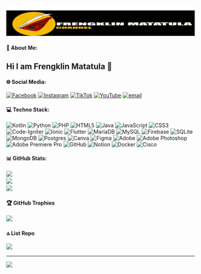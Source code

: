 <!-- ## Hi I am Frengklin Matatula 👋 -->

![FrengklinMatatula](/img/banner.jpg)

<!--
**FrengklinMatatula/FrengklinMatatula** is a ✨ _special_ ✨ repository because its `README.md` (this file) appears on your GitHub profile.

Here are some ideas to get you started:

- 🔭 I’m currently working on ...
- 🌱 I’m currently learning ...
- 👯 I’m looking to collaborate on ...
- 🤔 I’m looking for help with ...
- 💬 Ask me about ...
- 📫 How to reach me: ...
- 😄 Pronouns: ...
- ⚡ Fun fact: ...
-->
<!--
##### SKILL


[![My Skills](https://skillicons.dev/icons?i=js,html,css,php,kotlin,python,)](https://skillicons.dev)

##### SOSIAL MEDIA

<img src="https://img.shields.io/badge/Facebook-1877F2?style=for-the-badge&logo=facebook&logoColor=white" />
<img src="https://img.shields.io/badge/Instagram-E4405F?style=for-the-badge&logo=instagram&logoColor=white" />
<img src="https://img.shields.io/badge/YouTube-FF0000?style=for-the-badge&logo=youtube&logoColor=white" />

##### Github Stats

![Frengklin Matatula GitHub stats](https://github-readme-stats.vercel.app/api?username=FrengklinMatatula&theme=dark&show_icons=true)


 -->

#### 💫 About Me:

## Hi I am Frengklin Matatula 👋

#### 🌐 Social Media:

[![Facebook](https://img.shields.io/badge/Facebook-%231877F2.svg?logo=Facebook&logoColor=white)](https://facebook.com/https://www.facebook.com/rachfrengklin) [![Instagram](https://img.shields.io/badge/Instagram-%23E4405F.svg?logo=Instagram&logoColor=white)](https://instagram.com/https://www.instagram.com/frengklin_matatula/) [![TikTok](https://img.shields.io/badge/TikTok-%23000000.svg?logo=TikTok&logoColor=white)](https://tiktok.com/@https://www.tiktok.com/dosendigital) [![YouTube](https://img.shields.io/badge/YouTube-%23FF0000.svg?logo=YouTube&logoColor=white)](https://youtube.com/@https://www.youtube.com/c/RachFrengklin) [![email](https://img.shields.io/badge/Email-D14836?logo=gmail&logoColor=white)](mailto:rfrengklin@gmail.com)

#### 💻 Techno Stack:

![Kotlin](https://img.shields.io/badge/kotlin-%237F52FF.svg?style=for-the-badge&logo=kotlin&logoColor=white) ![Python](https://img.shields.io/badge/python-3670A0?style=for-the-badge&logo=python&logoColor=ffdd54) ![PHP](https://img.shields.io/badge/php-%23777BB4.svg?style=for-the-badge&logo=php&logoColor=white) ![HTML5](https://img.shields.io/badge/html5-%23E34F26.svg?style=for-the-badge&logo=html5&logoColor=white) ![Java](https://img.shields.io/badge/java-%23ED8B00.svg?style=for-the-badge&logo=openjdk&logoColor=white) ![JavaScript](https://img.shields.io/badge/javascript-%23323330.svg?style=for-the-badge&logo=javascript&logoColor=%23F7DF1E) ![CSS3](https://img.shields.io/badge/css3-%231572B6.svg?style=for-the-badge&logo=css3&logoColor=white) ![Code-Igniter](https://img.shields.io/badge/CodeIgniter-%23EF4223.svg?style=for-the-badge&logo=codeIgniter&logoColor=white) ![Ionic](https://img.shields.io/badge/Ionic-%233880FF.svg?style=for-the-badge&logo=Ionic&logoColor=white) ![Flutter](https://img.shields.io/badge/Flutter-%2302569B.svg?style=for-the-badge&logo=Flutter&logoColor=white) ![MariaDB](https://img.shields.io/badge/MariaDB-003545?style=for-the-badge&logo=mariadb&logoColor=white) ![MySQL](https://img.shields.io/badge/mysql-4479A1.svg?style=for-the-badge&logo=mysql&logoColor=white) ![Firebase](https://img.shields.io/badge/firebase-a08021?style=for-the-badge&logo=firebase&logoColor=ffcd34) ![SQLite](https://img.shields.io/badge/sqlite-%2307405e.svg?style=for-the-badge&logo=sqlite&logoColor=white) ![MongoDB](https://img.shields.io/badge/MongoDB-%234ea94b.svg?style=for-the-badge&logo=mongodb&logoColor=white) ![Postgres](https://img.shields.io/badge/postgres-%23316192.svg?style=for-the-badge&logo=postgresql&logoColor=white) ![Canva](https://img.shields.io/badge/Canva-%2300C4CC.svg?style=for-the-badge&logo=Canva&logoColor=white) ![Figma](https://img.shields.io/badge/figma-%23F24E1E.svg?style=for-the-badge&logo=figma&logoColor=white) ![Adobe](https://img.shields.io/badge/adobe-%23FF0000.svg?style=for-the-badge&logo=adobe&logoColor=white) ![Adobe Photoshop](https://img.shields.io/badge/adobe%20photoshop-%2331A8FF.svg?style=for-the-badge&logo=adobe%20photoshop&logoColor=white) ![Adobe Premiere Pro](https://img.shields.io/badge/Adobe%20Premiere%20Pro-9999FF.svg?style=for-the-badge&logo=Adobe%20Premiere%20Pro&logoColor=white) ![GitHub](https://img.shields.io/badge/github-%23121011.svg?style=for-the-badge&logo=github&logoColor=white) ![Notion](https://img.shields.io/badge/Notion-%23000000.svg?style=for-the-badge&logo=notion&logoColor=white) ![Docker](https://img.shields.io/badge/docker-%230db7ed.svg?style=for-the-badge&logo=docker&logoColor=white) ![Cisco](https://img.shields.io/badge/cisco-%23049fd9.svg?style=for-the-badge&logo=cisco&logoColor=black)

#### 📊 GitHub Stats:

![](https://github-readme-stats.vercel.app/api?username=FrengklinMatatula&theme=dark&hide_border=false&include_all_commits=false&count_private=false)<br/>
![](https://nirzak-streak-stats.vercel.app/?user=FrengklinMatatula&theme=dark&hide_border=false)<br/>
![](https://github-readme-stats.vercel.app/api/top-langs/?username=FrengklinMatatula&theme=dark&hide_border=false&include_all_commits=false&count_private=false&layout=compact)

#### 🏆 GitHub Trophies

![](https://github-profile-trophy.vercel.app/?username=FrengklinMatatula&theme=radical&no-frame=false&no-bg=true&margin-w=4)

#### 🔝 List Repo

![](https://github-contributor-stats.vercel.app/api?username=FrengklinMatatula&limit=5&theme=dark&combine_all_yearly_contributions=true)

---

[![](https://visitcount.itsvg.in/api?id=FrengklinMatatula&icon=0&color=0)](https://visitcount.itsvg.in)

<!-- Proudly created with GPRM ( https://gprm.itsvg.in ) -->
